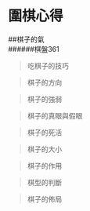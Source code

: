 # 圍棋心得
##棋子的氣  
######棋盤361

>吃棋子的技巧

>棋子的方向

>棋子的強弱

>棋子的真眼與假眼

>棋子的死活

>棋子的大小

>棋子的作用

>棋型的判斷

>棋子的佈局



>

